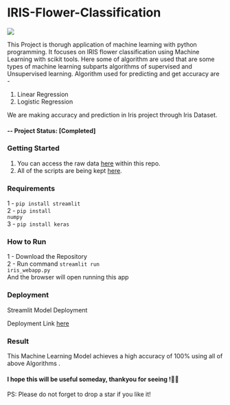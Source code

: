 # IRIS-Flower-Classification

<img src="https://miro.medium.com/max/875/1*7bnLKsChXq94QjtAiRn40w.png">

This Project is thorugh application of machine learning with python programming.
It focuses on IRIS flower classification using Machine Learning with scikit tools. 
Here some of algorithm are used that are some types of machine learning subparts algorithms of supervised and Unsupervised learning.
Algorithm used for predicting and get accuracy are -
1. Linear Regression
2. Logistic Regression


We are making accuracy and prediction in Iris project through Iris Dataset.

#### -- Project Status: [Completed]

### Getting Started
1. You can access the raw data [here](https://github.com/ab-aruneswaran/IRIS_FLOWER_CLASSIFICATION/blob/main/DataSets/iris.csv) within this repo.
2. All of the scripts are being kept [here](https://github.com/ab-aruneswaran/IRIS_FLOWER_CLASSIFICATION/blob/main/IRIS_ML_MODEL_FILE.ipynb).

### Requirements
1 - <code>pip install streamlit</code><br>
2 - <code>pip install numpy</code><br>
3 - <code>pip install keras</code><br>

### How to Run
1 - Download the Repository<br>
2 - Run command <code>streamlit run iris_webapp.py</code><br>
And the browser will open running this app<br>

### Deployment 

Streamlit Model Deployment


Deployment Link  [here](https://iris-flower-classification-hdni.onrender.com/)


### Result 

 This Machine Learning Model achieves a high accuracy of 100% using all of above Algorithms .
#### I hope this will be useful someday, thankyou for seeing !✌🏻

PS: Please do not forget to drop a star if you like it!
